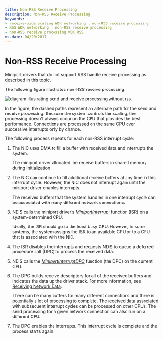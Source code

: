 ```yaml
---
title: Non-RSS Receive Processing
description: Non-RSS Receive Processing
keywords:
- receive-side scaling WDK networking , non-RSS receive processing
- RSS WDK networking , non-RSS receive processing
- non-RSS receive processing WDK RSS
ms.date: 04/20/2017
---
```


# Non-RSS Receive Processing





Miniport drivers that do not support RSS handle receive processing as described in this topic.

The following figure illustrates non-RSS receive processing.

![diagram illustrating send and receive processing without rss.](images/rsslessstack.png)

In the figure, the dashed paths represent an alternate path for the send and receive processing. Because the system controls the scaling, the processing doesn't always occur on the CPU that provides the best performance. Connections are processed on the same CPU over successive interrupts only by chance.

The following process repeats for each non-RSS interrupt cycle:

1.  The NIC uses DMA to fill a buffer with received data and interrupts the system.

    The miniport driver allocated the receive buffers in shared memory during initialization.

2.  The NIC can continue to fill additional receive buffers at any time in this interrupt cycle. However, the NIC does not interrupt again until the miniport driver enables interrupts.

    The received buffers that the system handles in one interrupt cycle can be associated with many different network connections.

3.  NDIS calls the miniport driver's [*MiniportInterrupt*](/windows-hardware/drivers/ddi/ndis/nc-ndis-miniport_isr) function (ISR) on a system-determined CPU.

    Ideally, the ISR should go to the least busy CPU. However, in some systems, the system assigns the ISR to an available CPU or to a CPU that is associated with the NIC.

4.  The ISR disables the interrupts and requests NDIS to queue a deferred procedure call (DPC) to process the received data.

5.  NDIS calls the [*MiniportInterruptDPC*](/windows-hardware/drivers/ddi/ndis/nc-ndis-miniport_interrupt_dpc) function (the DPC) on the current CPU.

6.  The DPC builds receive descriptors for all of the received buffers and indicates the data up the driver stack. For more information, see [Receiving Network Data](receiving-network-data.md).

    There can be many buffers for many different connections and there is potentially a lot of processing to complete. The received data associated with subsequent interrupt cycles can be processed on other CPUs. The send processing for a given network connection can also run on a different CPU.

7.  The DPC enables the interrupts. This interrupt cycle is complete and the process starts again.

 

